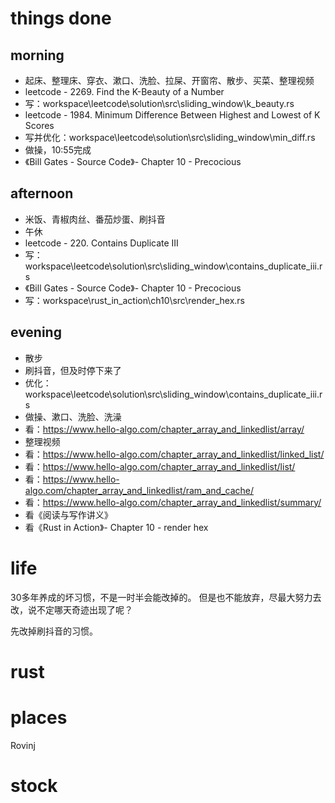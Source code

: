 # things done
## morning
* 起床、整理床、穿衣、漱口、洗脸、拉屎、开窗帘、散步、买菜、整理视频
* leetcode - 2269. Find the K-Beauty of a Number
* 写：workspace\leetcode\solution\src\sliding_window\k_beauty.rs
* leetcode - 1984. Minimum Difference Between Highest and Lowest of K Scores
* 写并优化：workspace\leetcode\solution\src\sliding_window\min_diff.rs
* 做操，10:55完成
* 《Bill Gates - Source Code》- Chapter 10 - Precocious
## afternoon
* 米饭、青椒肉丝、番茄炒蛋、刷抖音
* 午休
* leetcode - 220. Contains Duplicate III
* 写：workspace\leetcode\solution\src\sliding_window\contains_duplicate_iii.rs
* 《Bill Gates - Source Code》- Chapter 10 - Precocious
* 写：workspace\rust_in_action\ch10\src\render_hex.rs
## evening
* 散步
* 刷抖音，但及时停下来了
* 优化：workspace\leetcode\solution\src\sliding_window\contains_duplicate_iii.rs
* 做操、漱口、洗脸、洗澡
* 看：https://www.hello-algo.com/chapter_array_and_linkedlist/array/
* 整理视频
* 看：https://www.hello-algo.com/chapter_array_and_linkedlist/linked_list/
* 看：https://www.hello-algo.com/chapter_array_and_linkedlist/list/
* 看：https://www.hello-algo.com/chapter_array_and_linkedlist/ram_and_cache/
* 看：https://www.hello-algo.com/chapter_array_and_linkedlist/summary/
* 看《阅读与写作讲义》
* 看《Rust in Action》- Chapter 10 - render hex

# life
30多年养成的坏习惯，不是一时半会能改掉的。
但是也不能放弃，尽最大努力去改，说不定哪天奇迹出现了呢？

先改掉刷抖音的习惯。

# rust

# places
Rovinj

# stock
